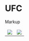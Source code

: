 # UFC



<table>
    <thead>
        <tr>
            Markup
        </tr>
    </thead>
    <tbody>
        <tr>
            <td><img src="../mockups/Cody_Garbrandt_mob.svg"></td>
            <td><img src="../mockups/Cody_Garbrandt.svg"></td>
        </tr>
    </tbody>
</table>